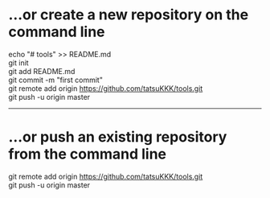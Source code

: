 # …or create a new repository on the command line  
 echo "# tools" >> README.md  
 git init  
 git add README.md  
 git commit -m "first commit"  
 git remote add origin https://github.com/tatsuKKK/tools.git  
 git push -u origin master    
***  
# …or push an existing repository from the command line  
 git remote add origin https://github.com/tatsuKKK/tools.git  
 git push -u origin master  
